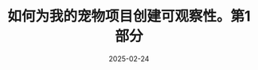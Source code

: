 ---
title: "如何为我的宠物项目创建可观察性。第1部分"
date: 2025-02-24
source_url: "https://habr.com/ru/articles/885224/"
---